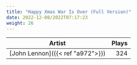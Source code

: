 ```yaml
---
title: "Happy Xmas War Is Over (Full Version)"
date: 2022-12-08/2022T07:17:23
weight: 26
---
```




 Artist | Plays 
----- | -----:
[John Lennon]({{< ref "a972">}}) | 324
